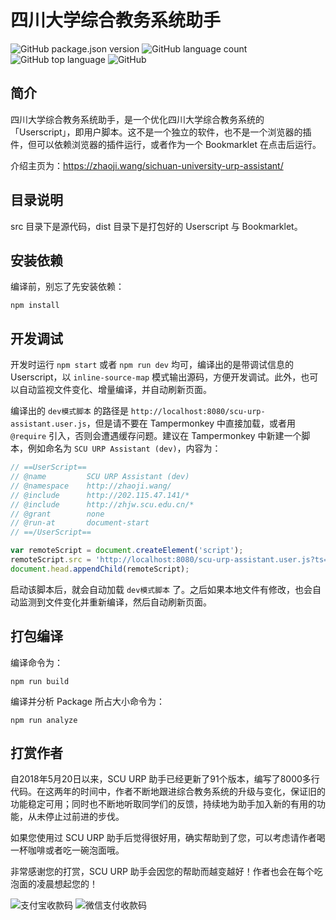 # 四川大学综合教务系统助手

![GitHub package.json version](https://img.shields.io/github/package-json/v/frederick-wang/scu-urp-assistant)
![GitHub language count](https://img.shields.io/github/languages/count/frederick-wang/scu-urp-assistant)
![GitHub top language](https://img.shields.io/github/languages/top/frederick-wang/scu-urp-assistant)
![GitHub](https://img.shields.io/github/license/frederick-wang/scu-urp-assistant)

## 简介

四川大学综合教务系统助手，是一个优化四川大学综合教务系统的「Userscript」，即用户脚本。这不是一个独立的软件，也不是一个浏览器的插件，但可以依赖浏览器的插件运行，或者作为一个 Bookmarklet 在点击后运行。

介绍主页为：https://zhaoji.wang/sichuan-university-urp-assistant/

## 目录说明

src 目录下是源代码，dist 目录下是打包好的 Userscript 与 Bookmarklet。

## 安装依赖

编译前，别忘了先安装依赖：

```
npm install
```

## 开发调试

开发时运行 `npm start` 或者 `npm run dev` 均可，编译出的是带调试信息的 Userscript，以 `inline-source-map` 模式输出源码，方便开发调试。此外，也可以自动监视文件变化、增量编译，并自动刷新页面。

编译出的 `dev模式脚本` 的路径是 `http://localhost:8080/scu-urp-assistant.user.js`，但是请不要在 Tampermonkey 中直接加载，或者用 `@require` 引入，否则会遭遇缓存问题。建议在 Tampermonkey 中新建一个脚本，例如命名为 `SCU URP Assistant (dev)`，内容为：

```js
// ==UserScript==
// @name         SCU URP Assistant (dev)
// @namespace    http://zhaoji.wang/
// @include      http://202.115.47.141/*
// @include      http://zhjw.scu.edu.cn/*
// @grant        none
// @run-at       document-start
// ==/UserScript==

var remoteScript = document.createElement('script');
remoteScript.src = 'http://localhost:8080/scu-urp-assistant.user.js?ts='+(+new Date());
document.head.appendChild(remoteScript);
```

启动该脚本后，就会自动加载 `dev模式脚本` 了。之后如果本地文件有修改，也会自动监测到文件变化并重新编译，然后自动刷新页面。

## 打包编译

编译命令为：

```
npm run build
```

编译并分析 Package 所占大小命令为：

```
npm run analyze
```

## 打赏作者

自2018年5月20日以来，SCU URP 助手已经更新了91个版本，编写了8000多行代码。在这两年的时间中，作者不断地跟进综合教务系统的升级与变化，保证旧的功能稳定可用；同时也不断地听取同学们的反馈，持续地为助手加入新的有用的功能，从未停止过前进的步伐。

如果您使用过 SCU URP 助手后觉得很好用，确实帮助到了您，可以考虑请作者喝一杯咖啡或者吃一碗泡面哦。

非常感谢您的打赏，SCU URP 助手会因您的帮助而越变越好！作者也会在每个吃泡面的凌晨想起您的！

![支付宝收款码](https://typora-images.cdn.zhaoji.wang/1590444582.jpg) ![微信支付收款码](https://typora-images.cdn.zhaoji.wang/mm_facetoface_collect_qrcode_1590444571616.png)
